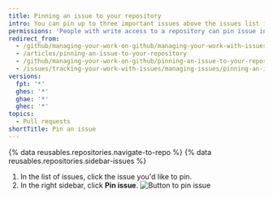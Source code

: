 ```yaml
---
title: Pinning an issue to your repository
intro: You can pin up to three important issues above the issues list in your repository.
permissions: 'People with write access to a repository can pin issue in the repository. {% data reusables.enterprise-accounts.emu-permission-repo %}'
redirect_from:
  - /github/managing-your-work-on-github/managing-your-work-with-issues-and-pull-requests/pinning-an-issue-to-your-repository
  - /articles/pinning-an-issue-to-your-repository
  - /github/managing-your-work-on-github/pinning-an-issue-to-your-repository
  - /issues/tracking-your-work-with-issues/managing-issues/pinning-an-issue-to-your-repository
versions:
  fpt: '*'
  ghes: '*'
  ghae: '*'
  ghec: '*'
topics:
  - Pull requests
shortTitle: Pin an issue
---
```


{% data reusables.repositories.navigate-to-repo %}
{% data reusables.repositories.sidebar-issues %}
1. In the list of issues, click the issue you'd like to pin.
2. In the right sidebar, click **Pin issue**.
  ![Button to pin issue](/assets/images/help/repository/pin-issue.png)
